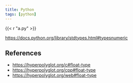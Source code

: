 ```yaml
---
title: Python
tags: [python]
---
```


{{< r "a.py" >}}

<https://docs.python.org/library/stdtypes.html#typesnumeric>

## References

- <https://hyperpolyglot.org/c#float-type>
- <https://hyperpolyglot.org/cpp#float-type>
- <https://hyperpolyglot.org/web#float-type>
